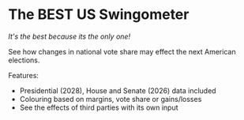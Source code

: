 # The BEST US Swingometer

_It's the best because its the only one!_

See how changes in national vote share may effect the next American elections.

Features:
- Presidential (2028), House and Senate (2026) data included
- Colouring based on margins, vote share or gains/losses
- See the effects of third parties with its own input
